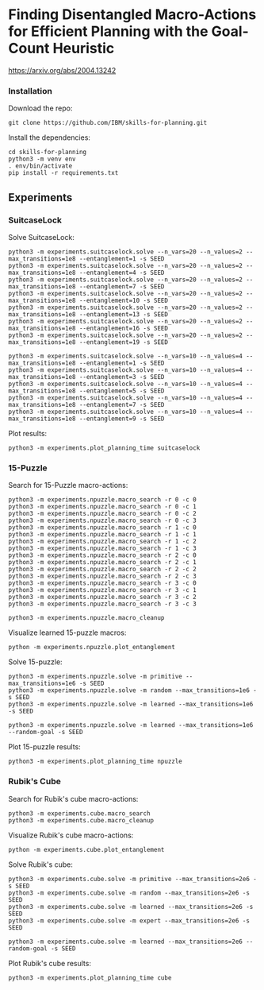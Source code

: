 # Finding Disentangled Macro-Actions for Efficient Planning with the Goal-Count Heuristic
https://arxiv.org/abs/2004.13242

### Installation

Download the repo:
```
git clone https://github.com/IBM/skills-for-planning.git
```

Install the dependencies:
```
cd skills-for-planning
python3 -m venv env
. env/bin/activate
pip install -r requirements.txt
```

## Experiments
### SuitcaseLock
Solve SuitcaseLock:
```
python3 -m experiments.suitcaselock.solve --n_vars=20 --n_values=2 --max_transitions=1e8 --entanglement=1 -s SEED
python3 -m experiments.suitcaselock.solve --n_vars=20 --n_values=2 --max_transitions=1e8 --entanglement=4 -s SEED
python3 -m experiments.suitcaselock.solve --n_vars=20 --n_values=2 --max_transitions=1e8 --entanglement=7 -s SEED
python3 -m experiments.suitcaselock.solve --n_vars=20 --n_values=2 --max_transitions=1e8 --entanglement=10 -s SEED
python3 -m experiments.suitcaselock.solve --n_vars=20 --n_values=2 --max_transitions=1e8 --entanglement=13 -s SEED
python3 -m experiments.suitcaselock.solve --n_vars=20 --n_values=2 --max_transitions=1e8 --entanglement=16 -s SEED
python3 -m experiments.suitcaselock.solve --n_vars=20 --n_values=2 --max_transitions=1e8 --entanglement=19 -s SEED

python3 -m experiments.suitcaselock.solve --n_vars=10 --n_values=4 --max_transitions=1e8 --entanglement=1 -s SEED
python3 -m experiments.suitcaselock.solve --n_vars=10 --n_values=4 --max_transitions=1e8 --entanglement=3 -s SEED
python3 -m experiments.suitcaselock.solve --n_vars=10 --n_values=4 --max_transitions=1e8 --entanglement=5 -s SEED
python3 -m experiments.suitcaselock.solve --n_vars=10 --n_values=4 --max_transitions=1e8 --entanglement=7 -s SEED
python3 -m experiments.suitcaselock.solve --n_vars=10 --n_values=4 --max_transitions=1e8 --entanglement=9 -s SEED
```

Plot results:
```
python3 -m experiments.plot_planning_time suitcaselock
```


### 15-Puzzle
Search for 15-Puzzle macro-actions:
```
python3 -m experiments.npuzzle.macro_search -r 0 -c 0
python3 -m experiments.npuzzle.macro_search -r 0 -c 1
python3 -m experiments.npuzzle.macro_search -r 0 -c 2
python3 -m experiments.npuzzle.macro_search -r 0 -c 3
python3 -m experiments.npuzzle.macro_search -r 1 -c 0
python3 -m experiments.npuzzle.macro_search -r 1 -c 1
python3 -m experiments.npuzzle.macro_search -r 1 -c 2
python3 -m experiments.npuzzle.macro_search -r 1 -c 3
python3 -m experiments.npuzzle.macro_search -r 2 -c 0
python3 -m experiments.npuzzle.macro_search -r 2 -c 1
python3 -m experiments.npuzzle.macro_search -r 2 -c 2
python3 -m experiments.npuzzle.macro_search -r 2 -c 3
python3 -m experiments.npuzzle.macro_search -r 3 -c 0
python3 -m experiments.npuzzle.macro_search -r 3 -c 1
python3 -m experiments.npuzzle.macro_search -r 3 -c 2
python3 -m experiments.npuzzle.macro_search -r 3 -c 3

python3 -m experiments.npuzzle.macro_cleanup
```

Visualize learned 15-puzzle macros:
```
python -m experiments.npuzzle.plot_entanglement
```

Solve 15-puzzle:
```
python3 -m experiments.npuzzle.solve -m primitive --max_transitions=1e6 -s SEED
python3 -m experiments.npuzzle.solve -m random --max_transitions=1e6 -s SEED
python3 -m experiments.npuzzle.solve -m learned --max_transitions=1e6 -s SEED

python3 -m experiments.npuzzle.solve -m learned --max_transitions=1e6 --random-goal -s SEED
```

Plot 15-puzzle results:
```
python3 -m experiments.plot_planning_time npuzzle
```


### Rubik's Cube
Search for Rubik's cube macro-actions:
```
python3 -m experiments.cube.macro_search
python3 -m experiments.cube.macro_cleanup
```

Visualize Rubik's cube macro-actions:
```
python -m experiments.cube.plot_entanglement
```

Solve Rubik's cube:
```
python3 -m experiments.cube.solve -m primitive --max_transitions=2e6 -s SEED
python3 -m experiments.cube.solve -m random --max_transitions=2e6 -s SEED
python3 -m experiments.cube.solve -m learned --max_transitions=2e6 -s SEED
python3 -m experiments.cube.solve -m expert --max_transitions=2e6 -s SEED

python3 -m experiments.cube.solve -m learned --max_transitions=2e6 --random-goal -s SEED
```

Plot Rubik's cube results:
```
python3 -m experiments.plot_planning_time cube
```
